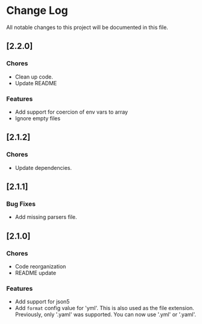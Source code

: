 # Change Log

All notable changes to this project will be documented in this file.

## [2.2.0]

### Chores
* Clean up code.
* Update README

### Features
* Add support for coercion of env vars to array
* Ignore empty files

## [2.1.2]

### Chores
* Update dependencies.


## [2.1.1]

### Bug Fixes
* Add missing parsers file.


## [2.1.0]

### Chores
* Code reorganization
* README update
### Features
* Add support for json5
* Add `format` config value for 'yml'. This is also used as the file extension. Previously, only '.yaml' was supported. You can now use '.yml' or '.yaml'.
